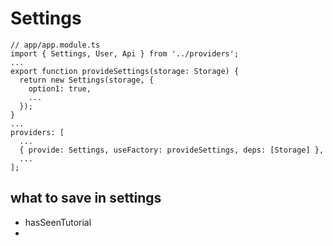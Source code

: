 # Settings

```es6
// app/app.module.ts
import { Settings, User, Api } from '../providers';
...
export function provideSettings(storage: Storage) {
  return new Settings(storage, {
    option1: true,
    ...
  });
}
...
providers: [
  ...
  { provide: Settings, useFactory: provideSettings, deps: [Storage] },
  ...
];
```

## what to save in settings

* hasSeenTutorial
* 

